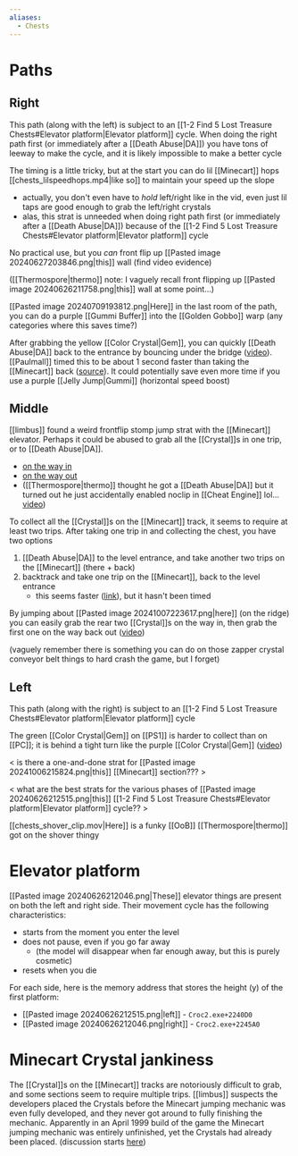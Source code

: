 ```yaml
---
aliases:
  - Chests
---
```

# Paths
## Right
This path (along with the left) is subject to an [[1-2 Find 5 Lost Treasure Chests#Elevator platform|Elevator platform]] cycle. When doing the right path first (or immediately after a [[Death Abuse|DA]]) you have tons of leeway to make the cycle, and it is likely impossible to make a better cycle

The timing is a little tricky, but at the start you can do lil [[Minecart]] hops [[chests_lilspeedhops.mp4|like so]] to maintain your speed up the slope
- actually, you don't even have to *hold* left/right like in the vid, even just lil taps are good enough to grab the left/right crystals
- alas, this strat is unneeded when doing right path first (or immediately after a [[Death Abuse|DA]]) because of the [[1-2 Find 5 Lost Treasure Chests#Elevator platform|Elevator platform]] cycle

No practical use, but you *can* front flip up [[Pasted image 20240627203846.png|this]] wall (find video evidence)

([[Thermospore|thermo]] note: I vaguely recall front flipping up [[Pasted image 20240626211758.png|this]] wall at some point...)

[[Pasted image 20240709193812.png|Here]] in the last room of the path, you can do a purple [[Gummi Buffer]] into the [[Golden Gobbo]] warp (any categories where this saves time?)

After grabbing the yellow [[Color Crystal|Gem]], you can quickly [[Death Abuse|DA]] back to the entrance by bouncing under the bridge ([video](https://www.youtube.com/watch?v=veTZwTu4wj0&t=79)). [[Paulmall]] timed this to be about 1 second faster than taking the [[Minecart]] back ([source](https://discord.com/channels/313375426112389123/408694062862958592/602070812693889037)). It could potentially save even more time if you use a purple [[Jelly Jump|Gummi]] (horizontal speed boost)
## Middle
[[limbus]] found a weird frontflip stomp jump strat with the [[Minecart]] elevator. Perhaps it could be abused to grab all the [[Crystal]]s in one trip, or to [[Death Abuse|DA]].
- [on the way in](https://discord.com/channels/313375426112389123/408694062862958592/1279769934536249380)
- [on the way out](https://youtu.be/JLR4RQwyErE?si=iJ_i1C9CyPnp3jaS&t=533)
- ([[Thermospore|thermo]] thought he got a [[Death Abuse|DA]] but it turned out he just accidentally enabled noclip in [[Cheat Engine]] lol... [video](https://discord.com/channels/313375426112389123/408694062862958592/1292824735586979842))

To collect all the [[Crystal]]s on the [[Minecart]] track, it seems to require at least two trips. After taking one trip in and collecting the chest, you have two options
1. [[Death Abuse|DA]] to the level entrance, and take another two trips on the [[Minecart]] (there + back)
2. backtrack and take one trip on the [[Minecart]], back to the level entrance
	- this seems faster ([link](https://discord.com/channels/313375426112389123/408694062862958592/1287289751467987014)), but it hasn't been timed

By jumping about [[Pasted image 20241007223617.png|here]] (on the ridge) you can easily grab the rear two [[Crystal]]s on the way in, then grab the first one on the way back out ([video](https://youtu.be/JLR4RQwyErE&t=461))

(vaguely remember there is something you can do on those zapper crystal conveyor belt things to hard crash the game, but I forget)
## Left
This path (along with the right) is subject to an [[1-2 Find 5 Lost Treasure Chests#Elevator platform|Elevator platform]] cycle

The green [[Color Crystal|Gem]] on [[PS1]] is harder to collect than on [[PC]]; it is behind a tight turn like the purple [[Color Crystal|Gem]] ([video](https://youtu.be/wJ1YUwekFSs&t=263))

< is there a one-and-done strat for [[Pasted image 20241006215824.png|this]] [[Minecart]] section??? >

< what are the best strats for the various phases of [[Pasted image 20240626212515.png|this]] [[1-2 Find 5 Lost Treasure Chests#Elevator platform|Elevator platform]] cycle?? >

[[chests_shover_clip.mov|Here]] is a funky [[OoB]] [[Thermospore|thermo]] got on the shover thingy
# Elevator platform
[[Pasted image 20240626212046.png|These]] elevator things are present on both the left and right side. Their movement cycle has the following characteristics:
- starts from the moment you enter the level
- does not pause, even if you go far away
	- (the model will disappear when far enough away, but this is purely cosmetic)
- resets when you die

For each side, here is the memory address that stores the height (y) of the first platform:
- [[Pasted image 20240626212515.png|left]] - `Croc2.exe+2240D0`
- [[Pasted image 20240626212046.png|right]] - `Croc2.exe+2245A0`
# Minecart Crystal jankiness
The [[Crystal]]s on the [[Minecart]] tracks are notoriously difficult to grab, and some sections seem to require multiple trips. [[limbus]] suspects the developers placed the Crystals before the Minecart jumping mechanic was even fully developed, and they never got around to fully finishing the mechanic. Apparently in an April 1999 build of the game the Minecart jumping mechanic was entirely unfinished, yet the Crystals had already been placed. (discussion starts [here](https://discord.com/channels/313375426112389123/408694062862958592/1285460048243327018))